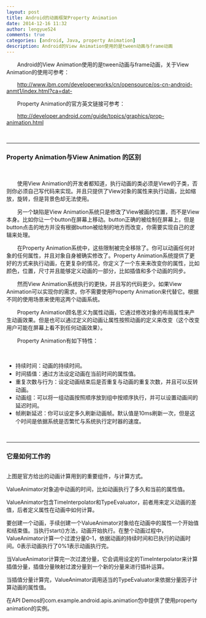 ```yaml
---
layout: post
title: Android的动画框架Property Animation
date: 2014-12-16 11:32
author: lengyue524
comments: true
categories: [android, Java, property Animation]
description: Android的View Animation使用的是tween动画与frame动画
---
```

<p style="text-indent:2em;">
	Android的View Animation使用的是tween动画与frame动画，关于View Animation</span>的使用可参考：
</p>
<p style="text-indent:2em;">
	<a href="http://www.ibm.com/developerworks/cn/opensource/os-cn-android-anmt1/index.html?ca=dat-" target="_blank">http://www.ibm.com/developerworks/cn/opensource/os-cn-android-anmt1/index.html?ca=dat-</a> 
</p>
<p style="text-indent:2em;">
	Property Animation的官方英文链接可参考：
</p>
<p style="text-indent:2em;">
	<a href="http://developer.android.com/guide/topics/graphics/prop-animation.html" target="_blank">http://developer.android.com/guide/topics/graphics/prop-animation.html</a> 
</p>


<p style="text-indent:2em;">
	<br />
</p>
<hr />
<h3>
	Property Animation与View Animation 的区别
</h3>
<p>
	<br />
</p>
<p style="text-indent:2em;">
	使用View Animation的开发者都知道，执行动画的类必须是View的子类，否则你必须自己写代码来实现。并且只提供了View对象的属性来执行动画，比如缩放，旋转，但是背景色却无法使用。
</p>
<p style="text-indent:2em;">
	另一个缺陷是View Animation系统只是修改了View被画的位置，而不是View本身。比如你让一个button在屏幕上移动。<span>button</span>正确的被绘制在屏幕上，但是<span>button</span>点击的地方并没有根据<span>button被绘制的地方而改变，你需要实现自己的逻辑来处理。</span> 
</p>
<p style="text-indent:2em;">
	<span>在Property Animation系统中，这些限制被完全移除了。你可以动画任何对象的任何属性，并且对象自身被确实修改了。<span>Property Animation系统提供了更好的方式来执行动画，在更复杂的情况，你定义了一个东来来改变你的属性，比如颜色，位置，尺寸并且能够定义动画的一部分，比如插值和多个动画的同步。</span></span> 
</p>
<p style="text-indent:2em;">
	然而View Animation系统执行的更快，并且写的代码更少。如果View Animation可以实现你的需求，你不需要使用Property Animation来代替它。根据不同的使用场景来使用这两个动画系统。
</p>
<p style="text-indent:2em;">
	Property Animation顾名思义为属性动画，它通过修改对象的布局属性来产生动画效果。但是也可以通过定义的动画让属性按照动画的定义来改变（这个改变用户可能在屏幕上看不到任何动画效果）。
</p>
<p style="text-indent:2em;">
	Property Animation有如下特性：
</p>
<p style="text-indent:2em;">
	<br />
</p>
<ul>
	<li>
		<span style="line-height:1.5;">持续时间：动画的持续时间。</span> 
	</li>
	<li>
		<span style="line-height:1.5;">时间插值：通过方法设定动画在当前时间的属性值。</span> 
	</li>
	<li>
		<span style="line-height:1.5;">重复次数与行为：设定动画结束后是否重复与动画的重复次数，并且可以反转动画。</span> 
	</li>
	<li>
		<span style="line-height:1.5;">动画组：可以将一组动画按照顺序放到组中按顺序执行，并可以设置动画间的延迟时间。</span> 
	</li>
	<li>
		<span style="line-height:1.5;">帧刷新延迟：你可以设定多久刷新动画帧。默认值是10ms刷新一次，但是这个时间是依据系统是否繁忙与系统执行定时器的速度。</span> 
	</li>
</ul>
<p>
	<br />
</p>
<p style="text-indent:2em;">
	<!--more-->
</p>
<hr />
<h3>
	它是如何工作的
</h3>
<p>
	<img src="http://developer.android.com/images/animation/valueanimator.png" alt="" /> 
</p>
<p>
	上图是官方给出的动画计算用到的重要组件，与计算方式。
</p>
<p>
	ValueAnimator对象追中动画的时间，比如动画执行了多久和当前的属性值。
</p>
<p>
	ValueAnimator包含TimeInterpolator和TypeEvaluator，前者用来定义动画的差值，后者定义属性在动画中如何计算。
</p>
<p>
	要创建一个动画，手续创建一个ValueAnimator对象给在动画中的属性一个开始值和结束值。当执行start()方法，动画开始执行。在整个动画过程中，ValueAnimator计算一个过渡分量0-1，依据动画的持续时间和已执行的动画时间。0表示动画执行了0%1表示动画执行完。
</p>
<p>
	当ValueAnimator计算完一次过渡分量，它会调用设定的TimeInterpolator来计算插值分量，插值分量映射过渡分量到一个新的分量来进行插补运算。
</p>
<p>
	当插值分量计算完，ValueAnimator调用适当的TypeEvaluator来依据分量因子计算动画的属性值。
</p>
<p>
	在API Demos的<span style="line-height:1.5;">com.example.android.apis.animation包中提供了使用property animation的实例。</span> 
</p>
<p>
	<br />
</p>
